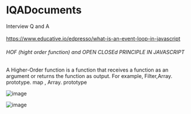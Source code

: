 # IQADocuments
Interview Q and A 
<br/>
<br/>
https://www.educative.io/edpresso/what-is-an-event-loop-in-javascript
<br/>


<h6>HOF (hight order function) and OPEN CLOSEd PRINCIPLE IN JAVASCRIPT</h6>
 A Higher-Order function is a function that receives a function as an argument or returns the function as output. For example, Filter,Array. prototype. map , Array. prototype
<br/>

![image](https://user-images.githubusercontent.com/13691208/117613405-8039c080-b184-11eb-8440-f7885d31dd15.png)

![image](https://user-images.githubusercontent.com/13691208/117613859-24236c00-b185-11eb-90a0-c70e60856dfd.png)

